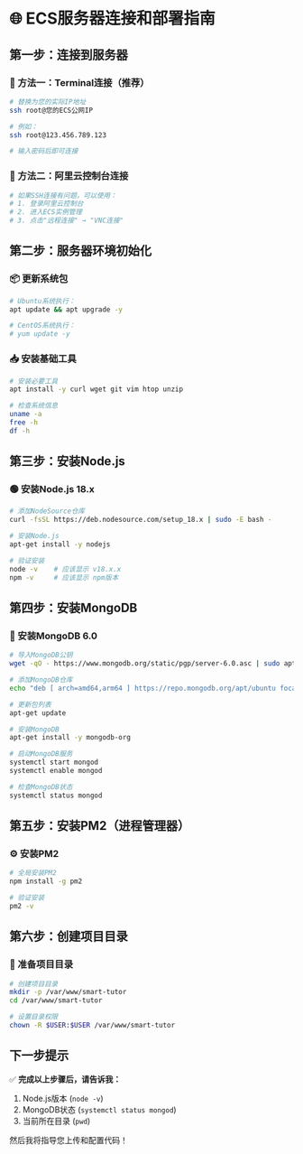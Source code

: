 # 🌐 ECS服务器连接和部署指南

## 第一步：连接到服务器

### 🔌 方法一：Terminal连接（推荐）
```bash
# 替换为您的实际IP地址
ssh root@您的ECS公网IP

# 例如：
ssh root@123.456.789.123

# 输入密码后即可连接
```

### 🔌 方法二：阿里云控制台连接
```bash
# 如果SSH连接有问题，可以使用：
# 1. 登录阿里云控制台
# 2. 进入ECS实例管理
# 3. 点击"远程连接" → "VNC连接"
```

## 第二步：服务器环境初始化

### 📦 更新系统包
```bash
# Ubuntu系统执行：
apt update && apt upgrade -y

# CentOS系统执行：
# yum update -y
```

### 📥 安装基础工具
```bash
# 安装必要工具
apt install -y curl wget git vim htop unzip

# 检查系统信息
uname -a
free -h
df -h
```

## 第三步：安装Node.js

### 🟢 安装Node.js 18.x
```bash
# 添加NodeSource仓库
curl -fsSL https://deb.nodesource.com/setup_18.x | sudo -E bash -

# 安装Node.js
apt-get install -y nodejs

# 验证安装
node -v    # 应该显示 v18.x.x
npm -v     # 应该显示 npm版本
```

## 第四步：安装MongoDB

### 💾 安装MongoDB 6.0
```bash
# 导入MongoDB公钥
wget -qO - https://www.mongodb.org/static/pgp/server-6.0.asc | sudo apt-key add -

# 添加MongoDB仓库
echo "deb [ arch=amd64,arm64 ] https://repo.mongodb.org/apt/ubuntu focal/mongodb-org/6.0 multiverse" | sudo tee /etc/apt/sources.list.d/mongodb-org-6.0.list

# 更新包列表
apt-get update

# 安装MongoDB
apt-get install -y mongodb-org

# 启动MongoDB服务
systemctl start mongod
systemctl enable mongod

# 检查MongoDB状态
systemctl status mongod
```

## 第五步：安装PM2（进程管理器）

### ⚙️ 安装PM2
```bash
# 全局安装PM2
npm install -g pm2

# 验证安装
pm2 -v
```

## 第六步：创建项目目录

### 📁 准备项目目录
```bash
# 创建项目目录
mkdir -p /var/www/smart-tutor
cd /var/www/smart-tutor

# 设置目录权限
chown -R $USER:$USER /var/www/smart-tutor
```

## 下一步提示

✅ **完成以上步骤后，请告诉我：**
1. Node.js版本 (`node -v`)
2. MongoDB状态 (`systemctl status mongod`)  
3. 当前所在目录 (`pwd`)

然后我将指导您上传和配置代码！ 